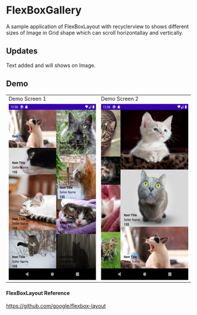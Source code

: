 # FlexBoxGallery
A sample application of FlexBoxLayout with recyclerview to shows different sizes of Image in Grid shape which can scroll horizontallay and vertically.

## Updates
Text added and will shows on Image.

## Demo

<table>
  <tr>
    <td>Demo Screen 1</td>
     <td>Demo Screen 2</td>
  </tr>
  <tr>
    <td><img src="https://github.com/shahzadafridi/FlexBoxGallery/blob/text-image-gallery/text-image-gallery-1.png" width=270 height=480></td>
    <td><img src="https://github.com/shahzadafridi/FlexBoxGallery/blob/text-image-gallery/text-image-gallery-2.png" width=270 height=480></td>
  </tr>
 </table>
 
 
#### FlexBoxLayout Reference
https://github.com/google/flexbox-layout
